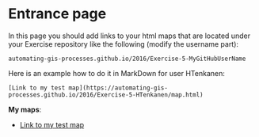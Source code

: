 # Entrance page

In this page you should add links to your html maps that are located under your Exercise repository like the following (modify the username part):

 `automating-gis-processes.github.io/2016/Exercise-5-MyGitHubUserName`

Here is an example how to do it in MarkDown for user HTenkanen:

```
[Link to my test map](https://automating-gis-processes.github.io/2016/Exercise-5-HTenkanen/map.html)
```

**My maps**:

 - [Link to my test map](https://automating-gis-processes.github.io/2016/Exercise-5/map.html)
